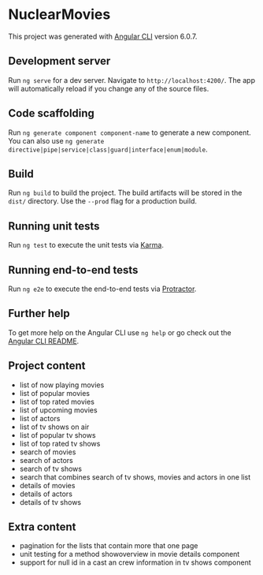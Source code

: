 # NuclearMovies

This project was generated with [Angular CLI](https://github.com/angular/angular-cli) version 6.0.7.

## Development server

Run `ng serve` for a dev server. Navigate to `http://localhost:4200/`. The app will automatically reload if you change any of the source files.

## Code scaffolding

Run `ng generate component component-name` to generate a new component. You can also use `ng generate directive|pipe|service|class|guard|interface|enum|module`.

## Build

Run `ng build` to build the project. The build artifacts will be stored in the `dist/` directory. Use the `--prod` flag for a production build.

## Running unit tests

Run `ng test` to execute the unit tests via [Karma](https://karma-runner.github.io).

## Running end-to-end tests

Run `ng e2e` to execute the end-to-end tests via [Protractor](http://www.protractortest.org/).

## Further help

To get more help on the Angular CLI use `ng help` or go check out the [Angular CLI README](https://github.com/angular/angular-cli/blob/master/README.md).

## Project content

- list of now playing movies
- list of popular movies 
- list of top rated movies
- list of upcoming movies
- list of actors
- list of tv shows on air
- list of popular tv shows
- list of top rated tv shows
- search of movies
- search of actors
- search of tv shows
- search that combines search of tv shows, movies and actors in one list
- details of movies
- details of actors
- details of tv shows

## Extra content

- pagination for the lists that contain more that one page 
- unit testing for a method showoverview in movie details component
- support for null id in a cast an crew information in tv shows component



